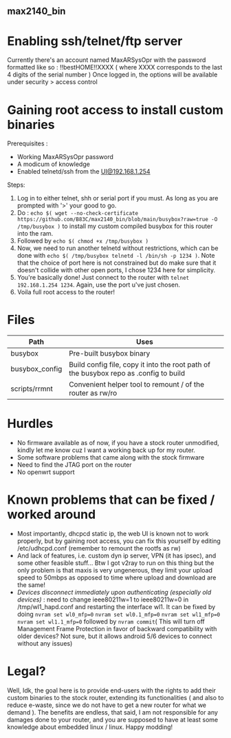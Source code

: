 ## max2140_bin

# Enabling ssh/telnet/ftp server
Currently there's an account named MaxARSysOpr with the password formatted like so : !!bestHOME!!XXXX ( where XXXX corresponds to the last 4 digits of the serial number )
Once logged in, the options will be available under security > access control

# Gaining root access to install custom binaries 
Prerequisites : 
- Working MaxARSysOpr password
- A modicum of knowledge 
- Enabled telnetd/ssh from the UI@192.168.1.254

Steps:

1. Log in to either telnet, shh or serial port if you must. As long as you are prompted with '>' your good to go.
2. Do :  `echo $( wget --no-check-certificate https://github.com/B83C/max2140_bin/blob/main/busybox?raw=true -O /tmp/busybox )` to install my custom compiled busybox for this router into the ram.
3. Followed by `echo $( chmod +x /tmp/busybox )`
4. Now, we need to run another telnetd without restrictions, which can be done with `echo $( /tmp/busybox telnetd -l /bin/sh -p 1234 )`. Note that the choice of port here is not constrained but do make sure that it doesn't collide with other open ports, I chose 1234 here for simplicity.
5. You're basically done! Just connect to the router with `telnet 192.168.1.254 1234`. Again, use the port u've just chosen.
6. Voila full root access to the router!

# Files

| Path           | Uses                                                                                  |
|----------------|---------------------------------------------------------------------------------------|
| busybox        | Pre-built busybox binary                                                              |
| busybox_config | Build config file, copy it into the root path of the busybox repo as .config to build |
| scripts/rrmnt  | Convenient helper tool to remount / of the router as rw/ro                            |

# Hurdles
- No firmware available as of now, if you have a stock router unmodified, kindly let me know cuz I want a working back up for my router.
- Some software problems that came along with the stock firmware
- Need to find the JTAG port on the router
- No openwrt support

# Known problems that can be fixed / worked around
- Most importantly, dhcpcd static ip, the web UI is known not to work properly, but by gaining root access, you can fix this yourself by editing /etc/udhcpd.conf (remember to remount the rootfs as rw)
- And lack of features, i.e. custom dyn ip server, VPN (it has ipsec), and some other feasible stuff... Btw I got v2ray to run on this thing but the only problem is that maxis is very ungenerous, they limit your upload speed to 50mbps as opposed to time where upload and download are the same! 
- *Devices disconnect immediately upon authenticating (especially old devices)* : need to change ieee80211w=1 to ieee80211w=0 in /tmp/wl1_hapd.conf and restarting the interface wl1. It can be fixed by doing ```nvram set wl0_mfp=0``` ```nvram set wl0.1_mfp=0``` ```nvram set wl1_mfp=0``` ```nvram set wl1.1_mfp=0``` followed by ```nvram commit```( This will turn off Management Frame Protection in favor of backward compatibility with older devices? Not sure, but it allows android 5/6 devices to connect without any issues)

# Legal?
Well, Idk, the goal here is to provide end-users with the rights to add their custom binaries to the stock router, extending its functionalities ( and also to reduce e-waste, since we do not have to get a new router for what we demand ). The benefits are endless, that said, I am not responsible for any damages done to your router, and you are supposed to have at least some knowledge about embedded linux / linux. Happy modding! 
